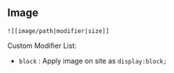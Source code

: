 ## Image
``` Image Link
![[image/path|modifier|size]]
```
Custom Modifier List:
- `block` : Apply image on site as `display:block;` 
